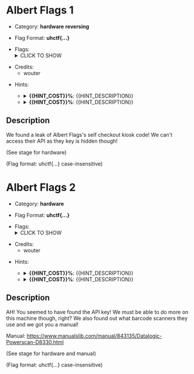 # Albert Flags 1

<!-- crypto, forensics, osint, reversing, stegano, websec, misc -->
* Category: **hardware** **reversing**

<!-- * "uhctf{...}": must match regex "uhctf{([a-z0-9]+-)*[0-9a-f]{6}}" -->
<!-- * "free-form": anything goes, mention in description what to look for -->
* Flag Format: **uhctf{...}**

<!-- {{FLAG_TYPE}} can be "static" or "regex" -->
* Flags: <details><summary>CLICK TO SHOW</summary><ul><ul>
<li>static: <code>uhctf{you-did-scan-everything-right-5f7aed</code></li>
</ul></ul></details>

<!-- Only enter people's first name in lowercase, it will be changed later -->
* Credits:
    * wouter

<!-- {{HINT_COST}} is a percentage of the challenge's total value -->
<!-- {{HINT_DESCRIPTION}} explains what exactly the hint will help with -->
* Hints: <ul><ul>
<li><details>
    <summary><strong>{{HINT_COST}}%</strong>: {{HINT_DESCRIPTION}}</summary>
    {{HINT}}
</details></li>
<li><details>
    <summary><strong>{{HINT_COST}}%</strong>: {{HINT_DESCRIPTION}}</summary>
    {{HINT}}
</details></li>
</ul></ul>

## Description
<!-- HTML can be used here if needed -->
We found a leak of Albert Flags's self checkout kiosk code! We can't access their API as they key is hidden though!

(See stage for hardware)

(Flag format: uhctf{...} case-insensitive)


# Albert Flags 2

<!-- crypto, forensics, osint, reversing, stegano, websec, misc -->
* Category: **hardware**

<!-- * "uhctf{...}": must match regex "uhctf{([a-z0-9]+-)*[0-9a-f]{6}}" -->
<!-- * "free-form": anything goes, mention in description what to look for -->
* Flag Format: **uhctf{...}**

<!-- {{FLAG_TYPE}} can be "static" or "regex" -->
* Flags: <details><summary>CLICK TO SHOW</summary><ul><ul>
<li>static: <code>UHCTF{really-makes-you-bleep-6f3ac1}</code></li>
</ul></ul></details>

<!-- Only enter people's first name in lowercase, it will be changed later -->
* Credits:
    * wouter

<!-- {{HINT_COST}} is a percentage of the challenge's total value -->
<!-- {{HINT_DESCRIPTION}} explains what exactly the hint will help with -->
* Hints: <ul><ul>
<li><details>
    <summary><strong>{{HINT_COST}}%</strong>: {{HINT_DESCRIPTION}}</summary>
    {{HINT}}
</details></li>
<li><details>
    <summary><strong>{{HINT_COST}}%</strong>: {{HINT_DESCRIPTION}}</summary>
    {{HINT}}
</details></li>
</ul></ul>

## Description
<!-- HTML can be used here if needed -->
AH! You seemed to have found the API key! We must be able to do more on this machine though, right? 
We also found out what barcode scanners they use and we got you a manual!

Manual: https://www.manualslib.com/manual/843135/Datalogic-Powerscan-D8330.html

(See stage for hardware and manual)

(Flag format: uhctf{...} case-insensitive)
